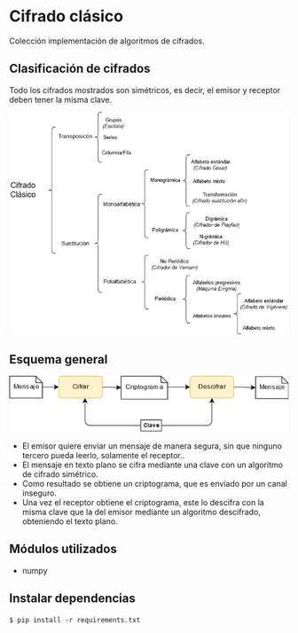 # Cifrado clásico

Colección implementación de algoritmos de cifrados.

## Clasificación de cifrados

Todo los cifrados mostrados son simétricos, es decir, el emisor y receptor deben tener la misma clave.

<p align="center">
    <img src="./diagramas/clasificacion.png">
<p\>

## Esquema general

<p align="center">
    <img src="./diagramas/flujo.png">
<p\>

- El emisor quiere enviar un mensaje de manera segura, sin que ninguno tercero pueda leerlo, solamente el receptor..
- El mensaje en texto plano se cifra mediante una clave con un algoritmo de cifrado simétrico.
- Como resultado se obtiene un criptograma, que es enviado por un canal inseguro.
- Una vez el receptor obtiene el criptograma, este lo descifra con la misma clave que la del emisor mediante un algoritmo descifrado, obteniendo el texto plano.

## Módulos utilizados

- numpy

## Instalar dependencias

```shell
$ pip install -r requirements.txt
```